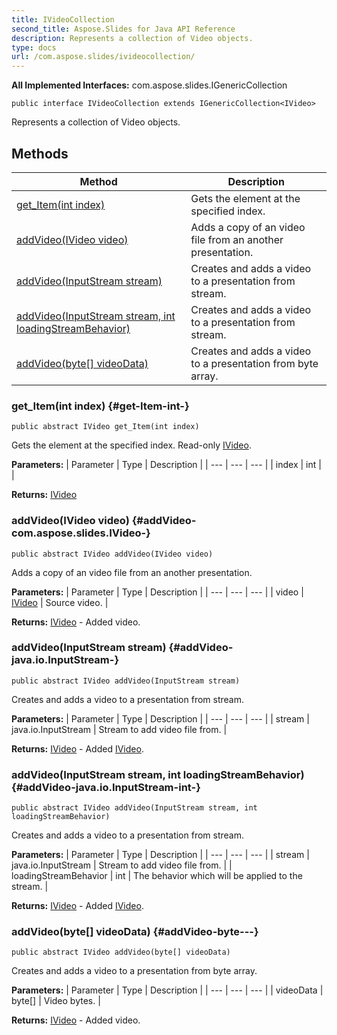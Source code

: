 ```yaml
---
title: IVideoCollection
second_title: Aspose.Slides for Java API Reference
description: Represents a collection of Video objects.
type: docs
url: /com.aspose.slides/ivideocollection/
---
```

**All Implemented Interfaces:**
com.aspose.slides.IGenericCollection
```
public interface IVideoCollection extends IGenericCollection<IVideo>
```

Represents a collection of Video objects.
## Methods

| Method | Description |
| --- | --- |
| [get_Item(int index)](#get-Item-int-) | Gets the element at the specified index. |
| [addVideo(IVideo video)](#addVideo-com.aspose.slides.IVideo-) | Adds a copy of an video file from an another presentation. |
| [addVideo(InputStream stream)](#addVideo-java.io.InputStream-) | Creates and adds a video to a presentation from stream. |
| [addVideo(InputStream stream, int loadingStreamBehavior)](#addVideo-java.io.InputStream-int-) | Creates and adds a video to a presentation from stream. |
| [addVideo(byte[] videoData)](#addVideo-byte---) | Creates and adds a video to a presentation from byte array. |
### get_Item(int index) {#get-Item-int-}
```
public abstract IVideo get_Item(int index)
```


Gets the element at the specified index. Read-only [IVideo](../../com.aspose.slides/ivideo).

**Parameters:**
| Parameter | Type | Description |
| --- | --- | --- |
| index | int |  |

**Returns:**
[IVideo](../../com.aspose.slides/ivideo)
### addVideo(IVideo video) {#addVideo-com.aspose.slides.IVideo-}
```
public abstract IVideo addVideo(IVideo video)
```


Adds a copy of an video file from an another presentation.

**Parameters:**
| Parameter | Type | Description |
| --- | --- | --- |
| video | [IVideo](../../com.aspose.slides/ivideo) | Source video. |

**Returns:**
[IVideo](../../com.aspose.slides/ivideo) - Added video.
### addVideo(InputStream stream) {#addVideo-java.io.InputStream-}
```
public abstract IVideo addVideo(InputStream stream)
```


Creates and adds a video to a presentation from stream.

**Parameters:**
| Parameter | Type | Description |
| --- | --- | --- |
| stream | java.io.InputStream | Stream to add video file from. |

**Returns:**
[IVideo](../../com.aspose.slides/ivideo) - Added [IVideo](../../com.aspose.slides/ivideo).
### addVideo(InputStream stream, int loadingStreamBehavior) {#addVideo-java.io.InputStream-int-}
```
public abstract IVideo addVideo(InputStream stream, int loadingStreamBehavior)
```


Creates and adds a video to a presentation from stream.

**Parameters:**
| Parameter | Type | Description |
| --- | --- | --- |
| stream | java.io.InputStream | Stream to add video file from. |
| loadingStreamBehavior | int | The behavior which will be applied to the stream. |

**Returns:**
[IVideo](../../com.aspose.slides/ivideo) - Added [IVideo](../../com.aspose.slides/ivideo).
### addVideo(byte[] videoData) {#addVideo-byte---}
```
public abstract IVideo addVideo(byte[] videoData)
```


Creates and adds a video to a presentation from byte array.

**Parameters:**
| Parameter | Type | Description |
| --- | --- | --- |
| videoData | byte[] | Video bytes. |

**Returns:**
[IVideo](../../com.aspose.slides/ivideo) - Added video.

